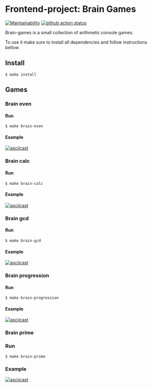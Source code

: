 # Frontend-project: Brain Games 


[![Maintainability](https://api.codeclimate.com/v1/badges/5b9a7ed38b1c05ac4bc3/maintainability)](https://codeclimate.com/github/vsbdn/frontend-project-lvl1/maintainability) [![github action status](https://github.com/vsbdn/frontend-project-lvl1/workflows/Node%20CI/badge.svg)](https://github.com/vsbdn/frontend-project-lvl1/actions)

Brain-games is a small collection of arithmetic console games. 

To use it make sure to install all dependencies and follow instructions bellow.


## Install
`$ make install`

## Games
### Brain even
#### Run 
`$ make brain-even`
#### Example
[![asciicast](https://asciinema.org/a/731hp9sATNRFu6OVT2dIY1V3K.svg)](https://asciinema.org/a/731hp9sATNRFu6OVT2dIY1V3K)

### Brain calc
#### Run 
`$ make brain-calc`
#### Example
[![asciicast](https://asciinema.org/a/eS5vRehSsWk4vESV3W9X0dMQk.svg)](https://asciinema.org/a/eS5vRehSsWk4vESV3W9X0dMQk)

### Brain gcd
#### Run
`$ make brain-gcd`
#### Example
[![asciicast](https://asciinema.org/a/fRSLklRvNtCKpYsHw6HOPs7nj.svg)](https://asciinema.org/a/fRSLklRvNtCKpYsHw6HOPs7nj)

### Brain progression
#### Run
`$ make brain-progression`
#### Example
[![asciicast](https://asciinema.org/a/CucgR3Qhr1HC4dP3HzLtEseAO.svg)](https://asciinema.org/a/CucgR3Qhr1HC4dP3HzLtEseAO)
### Brain prime
### Run
`$ make brain-prime`
### Example
[![asciicast](https://asciinema.org/a/MqHnOacjnfBHIHkKOLERqu56C.svg)](https://asciinema.org/a/MqHnOacjnfBHIHkKOLERqu56C)
